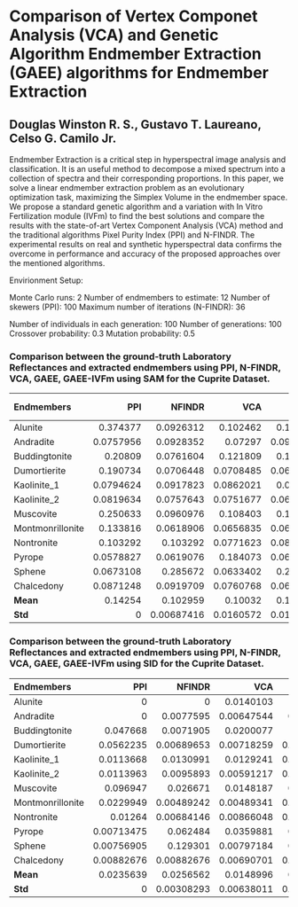 # Comparison of Vertex Componet Analysis (VCA) and Genetic Algorithm Endmember Extraction (GAEE) algorithms for Endmember Extraction

## Douglas Winston R. S., Gustavo T. Laureano, Celso G. Camilo Jr.

Endmember Extraction is a critical step in hyperspectral image analysis and classification. It is an useful method to decompose a mixed spectrum into a collection of spectra and their corresponding proportions. In this paper, we solve a linear endmember extraction problem as an evolutionary optimization task, maximizing the Simplex Volume in the endmember space. We propose a standard genetic algorithm and a variation with In Vitro Fertilization module (IVFm) to find the best solutions and compare the results with the state-of-art Vertex Component Analysis (VCA) method and the traditional algorithms Pixel Purity Index (PPI) and N-FINDR. The experimental results on real and synthetic hyperspectral data confirms the overcome in performance and accuracy of the proposed approaches over the mentioned algorithms.

Envirionment Setup:

Monte Carlo runs: 2  Number of endmembers to estimate: 12  Number of skewers (PPI): 100  Maximum number of iterations (N-FINDR): 36 

Number of individuals in each generation: 100  Number of generations: 100  Crossover probability: 0.3  Mutation probability: 0.5 

### Comparison between the ground-truth Laboratory Reflectances and extracted endmembers using PPI, N-FINDR, VCA, GAEE, GAEE-IVFm using SAM for the Cuprite Dataset.

| Endmembers       |       PPI |     NFINDR |       VCA |      GAEE |   GAEE-IVFm |
|:-----------------|----------:|-----------:|----------:|----------:|------------:|
| Alunite          | 0.374377  | 0.0926312  | 0.102462  | 0.112031  |   0.231736  |
| Andradite        | 0.0757956 | 0.0928352  | 0.07297   | 0.0960762 |   0.078295  |
| Buddingtonite    | 0.20809   | 0.0761604  | 0.121809  | 0.127309  |   0.112568  |
| Dumortierite     | 0.190734  | 0.0706448  | 0.0708485 | 0.0665961 |   0.100081  |
| Kaolinite_1      | 0.0794624 | 0.0917823  | 0.0862021 | 0.083056  |   0.076113  |
| Kaolinite_2      | 0.0819634 | 0.0757643  | 0.0751677 | 0.0647532 |   0.0601156 |
| Muscovite        | 0.250633  | 0.0960976  | 0.108403  | 0.167797  |   0.0965253 |
| Montmonrillonite | 0.133816  | 0.0618906  | 0.0656835 | 0.0663229 |   0.0669828 |
| Nontronite       | 0.103292  | 0.103292   | 0.0771623 | 0.0823558 |   0.0792332 |
| Pyrope           | 0.0578827 | 0.0619076  | 0.184073  | 0.0670503 |   0.0680813 |
| Sphene           | 0.0673108 | 0.285672   | 0.0633402 | 0.239992  |   0.146384  |
| Chalcedony       | 0.0871248 | 0.0919709  | 0.0760768 | 0.0676392 |   0.0690201 |
| **Mean**         | 0.14254   | 0.102959   | 0.10032   | 0.110813  |   0.106602  |
| **Std**          | 0         | 0.00687416 | 0.0160572 | 0.0164306 |   0.0156754 |

### Comparison between the ground-truth Laboratory Reflectances and extracted endmembers using PPI, N-FINDR, VCA, GAEE, GAEE-IVFm using SID for the Cuprite Dataset.

| Endmembers       |        PPI |     NFINDR |        VCA |       GAEE |   GAEE-IVFm |
|:-----------------|-----------:|-----------:|-----------:|-----------:|------------:|
| Alunite          | 0          | 0          | 0.0140103  | 0          |  0          |
| Andradite        | 0          | 0.0077595  | 0.00647544 | 0.0154143  |  0.00865414 |
| Buddingtonite    | 0.047668   | 0.0071905  | 0.0200077  | 0.010966   |  0.0147122  |
| Dumortierite     | 0.0562235  | 0.00689653 | 0.00718259 | 0.00606782 |  0.0122398  |
| Kaolinite_1      | 0.0113668  | 0.0130991  | 0.0129241  | 0.00938072 |  0.00809919 |
| Kaolinite_2      | 0.0113963  | 0.0095893  | 0.00591217 | 0.00627375 |  0.0062085  |
| Muscovite        | 0.096947   | 0.026671   | 0.0148187  | 0.0273533  |  0.0112208  |
| Montmonrillonite | 0.0229949  | 0.00489242 | 0.00489341 | 0.00501274 |  0.00507892 |
| Nontronite       | 0.01264    | 0.00684146 | 0.00866048 | 0.00887054 |  0.00809721 |
| Pyrope           | 0.00713475 | 0.062484   | 0.0359881  | 0.0379183  |  0.0119302  |
| Sphene           | 0.00756905 | 0.129301   | 0.00797184 | 0.0716476  |  0.0310442  |
| Chalcedony       | 0.00882676 | 0.00882676 | 0.00690701 | 0.00548343 |  0.00620729 |
| **Mean**         | 0.0235639  | 0.0256562  | 0.0148996  | 0.0191683  |  0.0133923  |
| **Std**          | 0          | 0.00308293 | 0.00638011 | 0.00555857 |  0.00376707 |


